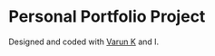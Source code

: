 # Personal Portfolio Project

Designed and coded with [Varun K](https://www.linkedin.com/in/varun-ram/) and I.


